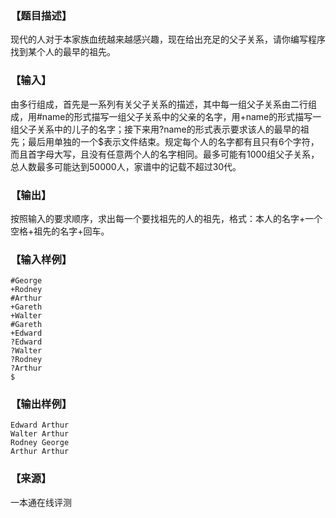 ### 【题目描述】

现代的人对于本家族血统越来越感兴趣，现在给出充足的父子关系，请你编写程序找到某个人的最早的祖先。

### 【输入】

由多行组成，首先是一系列有关父子关系的描述，其中每一组父子关系由二行组成，用#name的形式描写一组父子关系中的父亲的名字，用+name的形式描写一组父子关系中的儿子的名字；接下来用?name的形式表示要求该人的最早的祖先；最后用单独的一个$表示文件结束。规定每个人的名字都有且只有6个字符，而且首字母大写，且没有任意两个人的名字相同。最多可能有1000组父子关系，总人数最多可能达到50000人，家谱中的记载不超过30代。

### 【输出】

按照输入的要求顺序，求出每一个要找祖先的人的祖先，格式：本人的名字+一个空格+祖先的名字+回车。

### 【输入样例】

```
#George
+Rodney
#Arthur
+Gareth
+Walter
#Gareth
+Edward
?Edward
?Walter
?Rodney
?Arthur
$
```

### 【输出样例】

```
Edward Arthur
Walter Arthur
Rodney George
Arthur Arthur

```


 ### 【来源】

 一本通在线评测 
